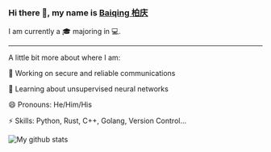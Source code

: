 ### Hi there 👋, my name is [Baiqing 柏庆](https://skylantern.social)

I am currently a 🎓 majoring in 💻.

---
A little bit more about where I am:

🔭 Working on secure and reliable communications

🌱 Learning about unsupervised neural networks

😄 Pronouns: He/Him/His

⚡ Skills: Python, Rust, C++, Golang, Version Control...

![My github stats](https://github-readme-stats.vercel.app/api?username=BaiqingL&show_icons=true&theme=onedark)
